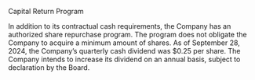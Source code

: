 Capital Return Program

In addition to its contractual cash requirements, the Company has an authorized share repurchase program. The program does
not obligate the Company to acquire a minimum amount of shares. As of September 28, 2024, the Company’s quarterly cash
dividend was $0.25 per share. The Company intends to increase its dividend on an annual basis, subject to declaration by the
Board.